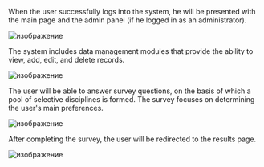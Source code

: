 When the user successfully logs into the system, he will be presented with the main page and the admin panel (if he logged in as an administrator).

![изображение](https://github.com/NP-coder/AcademicDisciplinesGA/assets/69036768/11f50c3e-6d07-4440-9144-f090b26bec03)

The system includes data management modules that provide the ability to view, add, edit, and delete records.

![изображение](https://github.com/NP-coder/AcademicDisciplinesGA/assets/69036768/17b87952-c5e5-4d5f-a9ba-ef556b21e40d)

The user will be able to answer survey questions, on the basis of which a pool of selective disciplines is formed. The survey focuses on determining the user's main preferences.

![изображение](https://github.com/NP-coder/AcademicDisciplinesGA/assets/69036768/9c259974-a66b-4cb3-bad7-0aae3cf2984a)

After completing the survey, the user will be redirected to the results page.

![изображение](https://github.com/NP-coder/AcademicDisciplinesGA/assets/69036768/f4f0830d-ae0c-42be-8430-850ea0aa1190)
